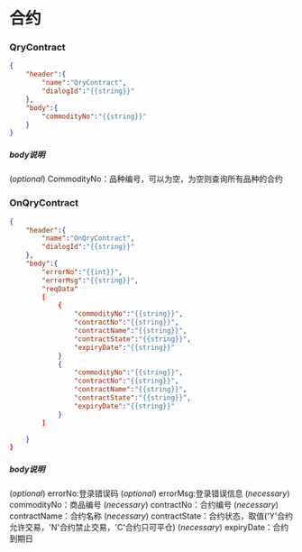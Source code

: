 合约
==========

### **QryContract**
```json
{
    "header":{
        "name":"QryContract",
        "dialogId":"{{string}}"
    },
    "body":{
        "commodityNo":"{{string}}"
    }
}
```
##### **body说明**
(*optional*) CommodityNo：品种编号，可以为空，为空则查询所有品种的合约

### **OnQryContract**
```json
{
    "header":{
        "name":"OnQryContract",
        "dialogId":"{{string}}"
    },
    "body":{
        "errorNo":"{{int}}",
        "errorMsg":"{{string}}",
        "reqData"
        [
            {
                "commodityNo":"{{string}}",
                "contractNo":"{{string}}",
                "contractName":"{{string}}",
                "contractState":"{{string}}",
                "expiryDate":"{{string}}"
            }
            {
                "commodityNo":"{{string}}",
                "contractNo":"{{string}}",
                "contractName":"{{string}}",
                "contractState":"{{string}}",
                "expiryDate":"{{string}}"
            }
        ]

    }
}
```
##### **body说明**
(*optional*) errorNo:登录错误码
(*optional*) errorMsg:登录错误信息
(*necessary*) commodityNo：商品编号
(*necessary*) contractNo：合约编号
(*necessary*) contractName：合约名称
(*necessary*) contractState：合约状态，取值('Y'合约允许交易，'N'合约禁止交易，'C'合约只可平仓)
(*necessary*) expiryDate：合约到期日